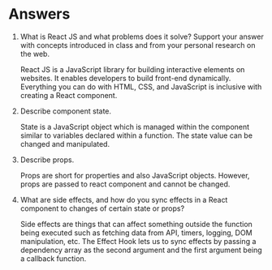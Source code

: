 # Answers

1. What is React JS and what problems does it solve? Support your answer with concepts introduced in class and from your personal research on the web.

    React JS is a JavaScript library for building interactive elements on websites. It enables developers to build front-end dynamically. Everything you can do with HTML, CSS, and JavaScript is inclusive with creating a React component. 

1. Describe component state.

    State is a JavaScript object which is managed within the component similar to variables declared within a function. The state value can be changed and manipulated.

1. Describe props.

    Props are short for properties and also JavaScript objects. However, props are passed to react component and cannot be changed.

1. What are side effects, and how do you sync effects in a React component to changes of certain state or props?

    Side effects are things that can affect something outside the function being executed such as fetching data from API, timers, logging, DOM manipulation, etc. The Effect Hook lets us to sync effects by passing a dependency array as the second argument and the first argument being a callback function.
